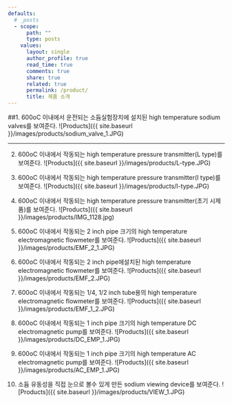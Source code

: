 ```yaml
---
defaults:
  # _posts
  - scope:
      path: ""
      type: posts
    values:
      layout: single
      author_profile: true
      read_time: true
      comments: true
      share: true
      related: true
      permalink: /product/
      title: 제품 소개
---
```

##1. 600oC 이내에서 운전되는 소듐실험장치에 설치된 high temperature sodium valves를 보여준다.
![Products]({{ site.baseurl }}/images/products/sodium_valve_1.JPG)

---
2. 600oC 이내에서 작동되는 high temperature pressure transmitter(L type)를 보여준다.
![Products]({{ site.baseurl }}/images/products/L-type.JPG)

3. 600oC 이내에서 작동되는 high temperature pressure transmitter(I type)를 보여준다.
![Products]({{ site.baseurl }}/images/products/I-type.JPG)

4. 600oC 이내에서 작동되는 high temperature pressure transmitter(초기 시제품)를 보여준다.
![Products]({{ site.baseurl }}/images/products/IMG_1128.jpg)

5. 600oC 이내에서 작동되는 2 inch pipe 크기의  high temperature electromagnetic flowmeter를 보여준다.
![Products]({{ site.baseurl }}/images/products/EMF_2_1.JPG)

6. 600oC 이내에서 작동되는 2 inch pipe에설치된 high temperature electromagnetic flowmeter를 보여준다.
![Products]({{ site.baseurl }}/images/products/EMF_2.JPG)

7. 600oC 이내에서 작동되는 1/4, 1/2 inch tube용의 high temperature electromagnetic flowmeter를 보여준다.
![Products]({{ site.baseurl }}/images/products/EMF_1_2.JPG)

8. 600oC 이내에서 작동되는 1 inch pipe 크기의  high temperature DC electromagnetic pump를 보여준다.
![Products]({{ site.baseurl }}/images/products/DC_EMP_1.JPG)

9. 600oC 이내에서 작동되는 1 inch pipe 크기의  high temperature AC electromagnetic pump를 보여준다.
![Products]({{ site.baseurl }}/images/products/AC_EMP_1.JPG)

10. 소듐 유동성을 직접 눈으로 볼수 있게 만든 sodium viewing device를 보여준다.
![Products]({{ site.baseurl }}/images/products/VIEW_1.JPG)

